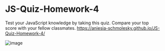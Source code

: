 # JS-Quiz-Homework-4
Test your JavaScript knowledge by taking this quiz. Compare your top score with your fellow classmates.
https://aniesia-schmolesky.github.io/JS-Quiz-Homework-4/

![image](https://user-images.githubusercontent.com/85134150/124703398-164d4700-dea7-11eb-8a07-21e60e634560.png)
